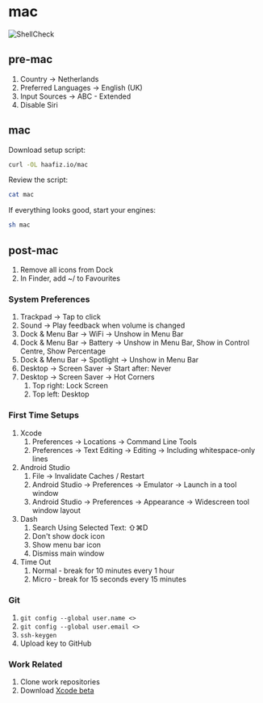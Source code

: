 # mac

![ShellCheck](https://github.com/haafiz-io/dotfiles/workflows/ShellCheck/badge.svg)

## pre-mac

1. Country -&gt; Netherlands
2. Preferred Languages -&gt; English \(UK\)
3. Input Sources -&gt; ABC - Extended
4. Disable Siri

## mac

Download setup script:

```bash
curl -OL haafiz.io/mac
```

Review the script:

```bash
cat mac
```

If everything looks good, start your engines:

```bash
sh mac
```

## post-mac

1. Remove all icons from Dock
2. In Finder, add ~/ to Favourites

### System Preferences

1. Trackpad -&gt; Tap to click
2. Sound -&gt; Play feedback when volume is changed
3. Dock & Menu Bar -&gt; WiFi -&gt; Unshow in Menu Bar
4. Dock & Menu Bar -&gt; Battery -&gt; Unshow in Menu Bar, Show in Control Centre, Show Percentage
5. Dock & Menu Bar -&gt; Spotlight -&gt; Unshow in Menu Bar
6. Desktop -&gt; Screen Saver -&gt; Start after: Never
7. Desktop -&gt; Screen Saver -&gt; Hot Corners
   1. Top right: Lock Screen
   2. Top left: Desktop

### First Time Setups

1. Xcode
   1. Preferences -&gt; Locations -&gt; Command Line Tools
   2. Preferences -&gt; Text Editing -&gt; Editing -&gt; Including whitespace-only lines
2. Android Studio
   1. File -&gt; Invalidate Caches / Restart
   2. Android Studio -&gt; Preferences -&gt; Emulator -&gt; Launch in a tool window
   3. Android Studio -&gt; Preferences -&gt; Appearance -&gt; Widescreen tool window layout
3. Dash
   1. Search Using Selected Text: ⇧⌘D
   2. Don't show dock icon
   3. Show menu bar icon
   4. Dismiss main window
4. Time Out
   1. Normal - break for 10 minutes every 1 hour
   2. Micro - break for 15 seconds every 15 minutes

### Git

1. `git config --global user.name <>`
2. `git config --global user.email <>`
3. `ssh-keygen`
4. Upload key to GitHub

### Work Related

1. Clone work repositories
2. Download [Xcode beta](https://developer.apple.com/download/)

